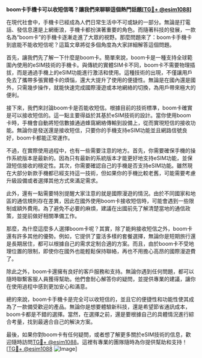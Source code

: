 **boom卡手機卡可以收短信嗎？讓我們來聊聊這個熱門話題[[TG💪+ @esim1088](https://t.me/s/esim1088)]**

在現代社會中，手機卡已經成為人們日常生活中不可或缺的一部分。無論是打電話、發信息還是上網衝浪，手機卡都扮演著重要的角色。而隨著科技的發展，一款名為“boom卡”的手機卡逐漸走進了大眾的視野。那麼問題來了：boom卡手機卡到底能不能收短信呢？這篇文章將從多個角度為大家詳細解答這個問題。

首先，讓我們先了解一下什麼是boom卡。簡單來說，boom卡是一種支持全球範圍內使用的eSIM技術的手機卡。與傳統的實體SIM卡不同，boom卡不需要物理插拔，而是通過手機上的eSIM功能進行激活和使用。這種技術的出現，不僅讓用戶免去了攜帶多張實體卡的煩惱，還大大提升了使用的便捷性。無論是在國內還是國外，只需幾步操作，就能快速完成國際漫遊或本地網絡的切換，為用戶帶來極大的便利。

接下來，我們來討論boom卡是否能收短信。根據目前的技術標準，boom卡確實是可以接收短信的。這一點主要得益於其基於eSIM技術的設計。當你使用boom卡時，手機會自動將短信數據通過蜂窩網絡傳輸到設備上，從而實現短信的接收功能。無論你是發送還是接收短信，只要你的手機支持eSIM功能並且網路信號良好，boom卡都能正常運作。

不過，在實際使用過程中，也有一些需要注意的地方。首先，你需要確保手機的操作系統版本是最新的。因為只有最新的系統版本才能更好地支持eSIM功能，並保證短信接收的穩定性。其次，你需要確認自己的手機是否支持eSIM功能。雖然現在大部分新款手機都已經支持這一技術，但如果你的手機比較老舊，可能需要考慮升級設備或者選擇其他方式來滿足需求。

此外，還有一點需要特別提醒大家注意的就是國際漫遊的情況。由於不同國家和地區的通信規則存在差異，因此在國外使用boom卡接收短信時，可能會遇到一些限制或額外費用。為了避免不必要的麻煩，建議在出國前先了解清楚當地的通信政策，並提前做好相關準備工作。

那麼，為什麼這麼多人選擇boom卡呢？其實，除了能夠接收短信之外，boom卡還有許多其他的優勢。例如，它提供了靈活多樣的套餐選擇，無論你是短期旅行還是長期居住，都可以根據自己的需求定制合適的方案。而且，由於boom卡不受地理位置的限制，即使你在國外也能輕鬆保持聯絡，再也不用擔心高昂的國際漫遊費了。

除此之外，boom卡還擁有良好的客戶服務和支持。無論你遇到任何問題，都可以隨時聯繫客服人員獲得幫助。他們會耐心解答你的疑問，並提供專業的建議，讓你在使用過程中感到更加安心和滿意。

總的來說，boom卡手機卡是完全可以收短信的，並且它的便捷性和功能性使其成為了一款備受歡迎的產品。無論你是想要體驗新科技，還是希望節省通訊成本，boom卡都是不錯的選擇。當然，在選擇之前，還是要根據自己的具體情況進行綜合考量，找到最適合自己的解決方案。

最後，如果你對boom卡有任何疑問，或者想了解更多關於eSIM技術的信息，歡迎隨時訪問[TG💪+ @esim1088](https://t.me/s/esim1088)。這裡有專業的團隊隨時為你提供幫助和支持！[[TG💪+ @esim1088](https://t.me/s/esim1088) ![Image](https://i.postimg.cc/4NQfJmqS/Snipaste-2025-05-13-00-14-12.png)]